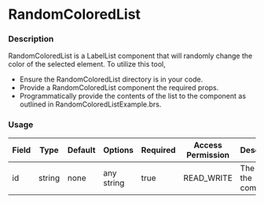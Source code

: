 # RandomColoredList

### Description
RandomColoredList is a LabelList component that will randomly change the color of the 
selected element.
To utilize this tool,
 - Ensure the RandomColoredList directory is in your code.
 - Provide a RandomColoredList component the required props.
 - Programmatically provide the contents of the list to the component as outlined in 
RandomColoredListExample.brs.

### Usage
| Field | Type | Default | Options | Required | Access Permission | Description |
| ----------- | ----------- | ----------- | ----------- | ----------- | ----------- | ----------- |
| id | string | none | any string | true | READ_WRITE | The id of the component. |